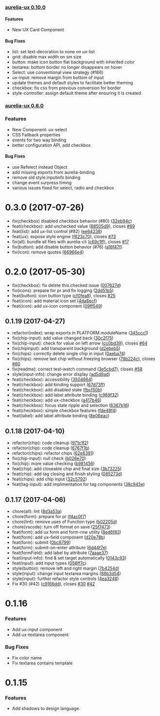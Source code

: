 ### [aurelia-ux 0.10.0](https://github.com/aurelia/ux/compare/v0.9.1...v0.10.0)

#### Features

* New UX Card Component

#### Bug Fixes

* list: set text-decoration to none on ux-list
* grid: disable max width on sm size
* button: make icon button flat background with inherited color
* textarea: bottom border no longer disappears on hover
* Select: use conventional view strategy (#166)
* ux-input: remove margin from bottom of input
* update themes and default styles to facilitate better theming
* checkbox: fix css from previous conversion for border
* style-controller: assign default theme after ensuring it is created

### [aurelia-ux 0.8.0](https://github.com/aurelia/ux/compare/v0.7.1...v0.8.0)

### Features

* New Component: ux-select
* CSS Fallback properties
* events for two way binding
* better configuration API, add checkbox

#### Bug Fixes

* use Refelect instead Object
* add missing exports from aurelia-binding
* remove old style.inputinfo binding
* change event surpress timing
* various issues fixed for select, radio and checkbox

<a name="0.3.0"></a>
# 0.3.0 (2017-07-26)

* fix(checkbox) disabled checkbox behavior (#80) ([32eb94c](https://github.com/aurelia/ux/commit/32eb94c))
* feat(checkbox): add unchecked value ([88505d9](https://github.com/aurelia/ux/commit/88505d9)), closes [#69](https://github.com/aurelia/ux/issues/69)
* feat(list): add ux-list control (#82) ([ee64238](https://github.com/aurelia/ux/commit/ee64238))
* feat(ux): expose style engine ([f623c70](https://github.com/aurelia/ux/commit/f623c70)), closes [#73](https://github.com/aurelia/ux/issues/73)
* fix(all): bundle all files with aurelia-cli ([c69c1ff](https://github.com/aurelia/ux/commit/c69c1ff)), closes [#17](https://github.com/aurelia/ux/issues/17)
* fix(button): add disable button behavior (#76) ([a16f47f](https://github.com/aurelia/ux/commit/a16f47f))
* fix(icon): remove quotes ([66966e4](https://github.com/aurelia/ux/commit/66966e4))



<a name="0.2.0"></a>
# 0.2.0 (2017-05-30)

* fix(checkbox): fix delete this.checked issue ([007627d](https://github.com/aurelia/ux/commit/007627d))
* fix(icons): prepare for pr and fix logging ([2dd51b5](https://github.com/aurelia/ux/commit/2dd51b5))
* feat(button): icon button type ([cf0fea8](https://github.com/aurelia/ux/commit/cf0fea8)), closes [#25](https://github.com/aurelia/ux/issues/25)
* feat(icon): add material icon set ([4da8ecf](https://github.com/aurelia/ux/commit/4da8ecf))
* feat(icon): add ux-icon component ([09ff549](https://github.com/aurelia/ux/commit/09ff549))



<a name="0.1.19"></a>
## 0.1.19 (2017-04-27)

* refactor(index): wrap exports in PLATFORM.moduleName ([345ccc1](https://github.com/aurelia/ux/commit/345ccc1))
* fix(chip-input): add value changed back ([30c2f75](https://github.com/aurelia/ux/commit/30c2f75))
* fix(chip-input): check for value on left arrow ([cc0bd39](https://github.com/aurelia/ux/commit/cc0bd39)), closes [#64](https://github.com/aurelia/ux/issues/64)
* fix(chipinput): add transparent background ([d2ebeb5](https://github.com/aurelia/ux/commit/d2ebeb5))
* fix(chips): correctly delete single chip in input ([0aeba74](https://github.com/aurelia/ux/commit/0aeba74))
* fix(chips): remove last chip without freezing browser ([78b224c](https://github.com/aurelia/ux/commit/78b224c)), closes [#60](https://github.com/aurelia/ux/issues/60)
* fix(readme): correct test-watch command ([3e5cbd7](https://github.com/aurelia/ux/commit/3e5cbd7)), closes [#58](https://github.com/aurelia/ux/issues/58)
* style(input-info): change error display ([ad5d9ad](https://github.com/aurelia/ux/commit/ad5d9ad))
* feat(checkbox): accessibility ([3504664](https://github.com/aurelia/ux/commit/3504664))
* feat(checkbox): add binding support ([67d73ff](https://github.com/aurelia/ux/commit/67d73ff))
* feat(checkbox): add disabled state ([fbcf50b](https://github.com/aurelia/ux/commit/fbcf50b))
* feat(checkbox): add label attribute binding ([c989f32](https://github.com/aurelia/ux/commit/c989f32))
* feat(checkbox): add ux-checkbox ([a417b46](https://github.com/aurelia/ux/commit/a417b46))
* feat(checkbox): focus state ripple and selection ([6367b16](https://github.com/aurelia/ux/commit/6367b16))
* feat(checkbox): simple checkbox features ([fde48f4](https://github.com/aurelia/ux/commit/fde48f4))
* feat(label): add label attribute binding ([8e06eac](https://github.com/aurelia/ux/commit/8e06eac))



<a name="0.1.18"></a>
## 0.1.18 (2017-04-10)

* refactor(chip): code cleanup ([971c1f2](https://github.com/aurelia/ux/commit/971c1f2))
* refactor(chip): code cleanup ([6767f1b](https://github.com/aurelia/ux/commit/6767f1b))
* refactor(chips): refactor chips ([62e6391](https://github.com/aurelia/ux/commit/62e6391))
* fix(chip-input): null check ([b026e70](https://github.com/aurelia/ux/commit/b026e70))
* fix(chip): more value checking ([b981456](https://github.com/aurelia/ux/commit/b981456))
* feat(chip): add closeable chip and final size ([3b73225](https://github.com/aurelia/ux/commit/3b73225))
* feat(chip): add tag closing and finish styling ([085273d](https://github.com/aurelia/ux/commit/085273d))
* feat(chips): add chip input ([32c5792](https://github.com/aurelia/ux/commit/32c5792))
* feat(tag-input): add implimentation for tag components ([38c945e](https://github.com/aurelia/ux/commit/38c945e))



<a name="0.1.17"></a>
## 0.1.17 (2017-04-06)

* chore(all): lint ([8d3a53a](https://github.com/aurelia/ux/commit/8d3a53a))
* chore(form): prepare for pr ([f4ac0f7](https://github.com/aurelia/ux/commit/f4ac0f7))
* chore(lint): remove uses of Function type ([b02205d](https://github.com/aurelia/ux/commit/b02205d))
* chore(vscode): turn off format on save ([25f7473](https://github.com/aurelia/ux/commit/25f7473))
* feat(form): add ux form and form-row utility ([8ed6f83](https://github.com/aurelia/ux/commit/8ed6f83))
* feat(form): add ux-field component ([d20e78b](https://github.com/aurelia/ux/commit/d20e78b))
* feat(form): submit ([0bc8799](https://github.com/aurelia/ux/commit/0bc8799))
* feat(form): submit-on-enter attribute ([6d44f7e](https://github.com/aurelia/ux/commit/6d44f7e))
* feat(formField): add label by attribute ([7aaae37](https://github.com/aurelia/ux/commit/7aaae37))
* feat(input-info): find & set target automatically ([0143c93](https://github.com/aurelia/ux/commit/0143c93))
* feat(input): add input types ([056ff7c](https://github.com/aurelia/ux/commit/056ff7c))
* style(button): remove left and right margin ([7b4254d](https://github.com/aurelia/ux/commit/7b4254d))
* style(input): change input textarea margins ([88b3d54](https://github.com/aurelia/ux/commit/88b3d54))
* style(input): further refactor style controls ([4ea3248](https://github.com/aurelia/ux/commit/4ea3248))
* Fix #30 (#42) ([c9166dd](https://github.com/aurelia/ux/commit/c9166dd)), closes [#30](https://github.com/aurelia/ux/issues/30) [#42](https://github.com/aurelia/ux/issues/42)



# 0.1.16

### Features

* Add ux-input component
* Add ux-textarea component

### Bug Fixes

* Fix color name
* Fix textarea contains template

# 0.1.15

### Features

* Add shadows to design language.
